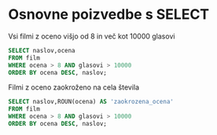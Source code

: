 # Osnovne poizvedbe s SELECT
Vsi filmi z oceno višjo od 8 in več kot 10000 glasovi
```sql
SELECT naslov,ocena
FROM film
WHERE ocena > 8 AND glasovi > 10000
ORDER BY ocena DESC, naslov;
```
Filmi z oceno zaokroženo na cela števila
```sql
SELECT naslov,ROUN(ocena) AS 'zaokrozena_ocena'
FROM film
WHERE ocena > 8 AND glasovi > 10000
ORDER BY ocena DESC, naslov;
```
